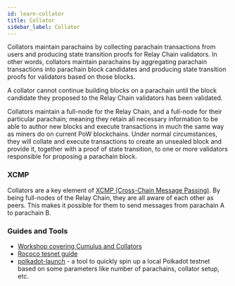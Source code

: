 ```yaml
---
id: learn-collator
title: Collator
sidebar_label: Collator
---
```


Collators maintain parachains by collecting parachain transactions from users and producing state
transition proofs for Relay Chain validators. In other words, collators maintain parachains by
aggregating parachain transactions into parachain block candidates and producing state transition
proofs for validators based on those blocks.

A collator cannot continue building blocks on a parachain until the block candidate they proposed to
the Relay Chain validators has been validated.

Collators maintain a full-node for the Relay Chain, and a full-node for their particular parachain;
meaning they retain all necessary information to be able to author new blocks and execute
transactions in much the same way as miners do on current PoW blockchains. Under normal
circumstances, they will collate and execute transactions to create an unsealed block and provide
it, together with a proof of state transition, to one or more validators responsible for proposing a
parachain block.

### XCMP

Collators are a key element of [XCMP (Cross-Chain Message Passing)](learn-crosschain). By being
full-nodes of the Relay Chain, they are all aware of each other as peers. This makes it possible for
them to send messages from parachain A to parachain B.

### Guides and Tools

- [Workshop covering Cumulus and Collators](https://substrate.dev/cumulus-workshop/)
- [Rococo tesnet guide](https://wiki.polkadot.network/docs/en/build-parachains-rococo)
- [polkadot-launch](https://github.com/shawntabrizi/polkadot-launch) - a tool to quickly spin up a
  local Polkadot testnet based on some parameters like number of parachains, collator setup, etc.
